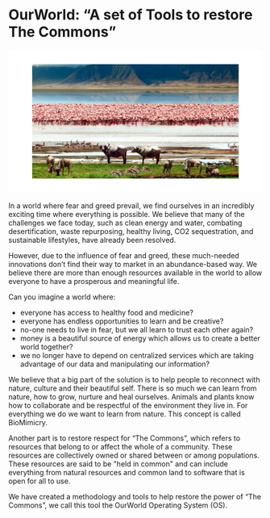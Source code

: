 # OurWorld: “A set of Tools to restore The Commons” 

![alt_text](img/restore_header.png)

In a world where fear and greed prevail, we find ourselves in an incredibly exciting time where everything is possible. We believe that many of the challenges we face today, such as clean energy and water, combating desertification, waste repurposing, healthy living, CO2 sequestration, and sustainable lifestyles, have already been resolved. 

However, due to the influence of fear and greed, these much-needed innovations don’t find their way to market in an abundance-based way. We believe there are more than enough resources available in the world to allow everyone to have a prosperous and meaningful life. 

Can you imagine a world where:

* everyone has access to healthy food and medicine?
* everyone has endless opportunities to learn and be creative?
* no-one needs to live in fear, but we all learn to trust each other again?
* money is a beautiful source of energy which allows us to create a better world together? 
* we no longer have to depend on centralized services which are taking advantage of our data and manipulating our information?

We believe that a big part of the solution is to help people to reconnect with nature, culture and their beautiful self. There is so much we can learn from nature, how to grow, nurture and heal ourselves. Animals and plants know how to collaborate and be respectful of the environment they live in. For everything we do we want to learn from nature. This concept is called BioMimicry.

Another part is to restore respect for “The Commons”, which refers to resources that belong to or affect the whole of a community. These resources are collectively owned or shared between or among populations. These resources are said to be "held in common" and can include everything from natural resources and common land to software that is open for all to use.

We have created a methodology and tools to help restore the power of “The Commons”, we call this tool the OurWorld Operating System (OS).